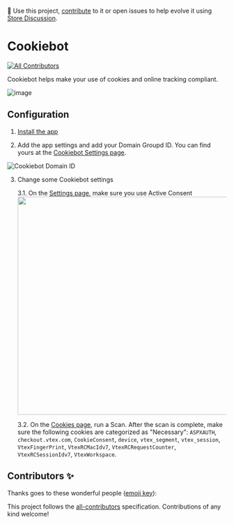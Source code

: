 📢 Use this project, [contribute](https://github.com/vtex-apps/cookiebot) to it or open issues to help evolve it using [Store Discussion](https://github.com/vtex-apps/store-discussion).

# Cookiebot

<!-- ALL-CONTRIBUTORS-BADGE:START - Do not remove or modify this section -->
[![All Contributors](https://img.shields.io/badge/all_contributors-0-orange.svg?style=flat-square)](#contributors-)
<!-- ALL-CONTRIBUTORS-BADGE:END -->

Cookiebot helps make your use of cookies and online tracking compliant.

![image](https://user-images.githubusercontent.com/284515/77015180-d92c1100-6952-11ea-97e6-f2b94b900399.png)

## Configuration

1. [Install the app](https://vtex.io/docs/recipes/store/installing-an-app)

2. Add the app settings and add your Domain Groupd ID. You can find yours at the [Cookiebot Settings page](https://manage.cookiebot.com/en/manage).

![Cookiebot Domain ID](https://user-images.githubusercontent.com/284515/77793196-6acd0a00-7048-11ea-9de5-0da4eb1c1917.png)

3. Change some Cookiebot settings

   3.1. On the [Settings page](https://manage.cookiebot.com/en/manage), make sure you use Active Consent <br/> <img width="500" src="https://user-images.githubusercontent.com/284515/78317146-de36b600-7537-11ea-885e-5b8a39d1db8c.png" />

   3.2. On the [Cookies page](https://manage.cookiebot.com/en/cookies), run a Scan. After the scan is complete, make sure the following cookies are categorized as "Necessary": `ASPXAUTH`, `checkout.vtex.com`, `CookieConsent`, `device`, `vtex_segment`, `vtex_session`, `VtexFingerPrint`, `VtexRCMacIdv7`, `VtexRCRequestCounter`, `VtexRCSessionIdv7`, `VtexWorkspace`.

## Contributors ✨

Thanks goes to these wonderful people ([emoji key](https://allcontributors.org/docs/en/emoji-key)):

<!-- ALL-CONTRIBUTORS-LIST:START - Do not remove or modify this section -->
<!-- prettier-ignore-start -->
<!-- markdownlint-disable -->
<!-- markdownlint-enable -->
<!-- prettier-ignore-end -->
<!-- ALL-CONTRIBUTORS-LIST:END -->

This project follows the [all-contributors](https://github.com/all-contributors/all-contributors) specification. Contributions of any kind welcome!
